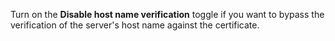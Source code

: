 Turn on the **Disable host name verification** toggle if you want to bypass the verification of the server's host name against the certificate.